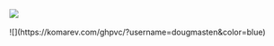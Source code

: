 <a href="https://github.com/dougmasten">
  <img src="https://github-readme-stats.vercel.app/api?username=dougmasten&show_icons=true&theme=github_dark" />
</a><br><br>
![](https://komarev.com/ghpvc/?username=dougmasten&color=blue)
